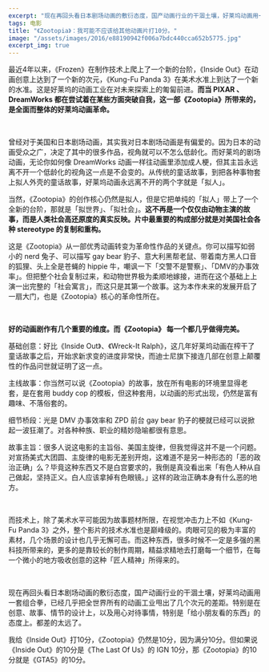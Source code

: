```yaml
---
excerpt: "现在再回头看日本剧场动画的敷衍态度，国产动画行业的干涸土壤，好莱坞动画用一套组合拳，已经几乎把全世界所有的动画工业甩出了几个次元的差距。特别是在创意、故事、情节的设计上，以及用心对待事情，特别是「给小朋友看的东西」的态度上。都差的太远了。"
tags: 电影
title: "《Zootopia》：我可能不应该给其他动画片打10分。"
image: "/assets/images/2016/e88190942f006a7bdc440cca652b5775.jpg"
excerpt_img: true
---
```


最近4年以来，《Frozen》在制作技术上爬上了一个新的台阶，《Inside Out》在动画创意上达到了一个新的次元，《Kung-Fu Panda 3》在美术水准上到达了一个新的水准。这是好莱坞的动画工业在对未来探索上的匍匐前进。**而当 PIXAR 、DreamWorks 都在尝试着在某些方面突破自我，这一部《Zootopia》所带来的，是全面而整体的好莱坞动画革命。**

<br>

曾经对于美国和日本剧场动画，其实我对日本剧场动画是有偏爱的。因为日本的动画受众之广，决定了其中的很多作品，视角就可以不怎么低龄化。而好莱坞的剧场动画，无论你如何像 DreamWorks 动画一样往动画里添加成人梗，但其主旨永远离不开一个低龄化的视角这一点是不会变的。从传统的童话故事，到把各种事物套上拟人外壳的童话故事，好莱坞动画永远离不开的两个字就是「拟人」。

当然，《Zootopia》的创作核心仍然是拟人，但是它把单纯的「拟人」带上了一个全新的台阶，那就是「拟世界」、「拟社会」。**这不再是一个仅仅由动物主演的故事，而是人类社会高还原度的真实反映。片中最重要的构成部分就是对美国社会各种 stereotype 的复制和重构。**

这是《Zootopia》从一部优秀动画转变为革命性作品的关键点。你可以描写如弱小的 nerd 兔子、可以描写 gay bear 豹子、意大利黑帮老鼠、带着南方黑人口音的狐狸、头上全是苍蝇的 hippie 牛，嘲讽一下「交警不是警察」、「DMV的办事效率」。但把整个社会复制过来，和动物世界极为柔顺地嫁接，进而在这个基础上上演一出完整的「社会寓言」，而这只是其第一个故事。这为本作未来的发展开启了一扇大门，也是《Zootopia》核心的革命性所在。

<br>

**好的动画剧作有几个重要的维度。而《Zootopia》 每一个都几乎做得完美。**

基础创意：好比《Inside Out》、《Wreck-It Ralph》，这几年好莱坞动画在榨干了童话故事之后，开始求新求变的进度非常快，而迪士尼旗下接连几部在创意上颠覆性的作品问世就证明了这一点。

主线故事：你当然可以说《Zootopia》的故事，放在所有电影的环境里显得老套，是在套用 buddy cop 的模板，但这种套用，以动画的形式出现，仍然是富有趣味、不落俗套的。

细节桥段：光是 DMV 办事效率和 ZPD 前台 gay bear 豹子的梗就已经可以说掀起一波狂潮了。对各种种族、职业的精妙隐喻都很有意思。

故事主旨：很多人说这电影的主旨俗、美国主旋律，但我觉得这并不是一个问题。对宣扬美式大团圆、主旋律的电影无差别开炮，这难道不是另一种形态的「恶的政治正确」么？毕竟这种东西又不是白宫要求的，我倒是真没看出来「有色人种从自己做起，坚持正义。白人应该拿掉有色眼镜。」这样的政治正确本身有什么恶的地方。

<br>

而技术上，除了美术水平可能因为故事题材所限，在视觉冲击力上不如《Kung-Fu Panda 3》之外，整个影片的技术水准也是巅峰级的。肉眼可见的极为丰富的素材，几个场景的设计也几乎无懈可击。而这种东西，很多时候不一定是多强的黑科技所带来的，更多的是靠较长的制作周期，精益求精地去打磨每一个细节，在每一个微小的地方吸收创意的这种「匠人精神」所得来的。

<br>

现在再回头看日本剧场动画的敷衍态度，国产动画行业的干涸土壤，好莱坞动画用一套组合拳，已经几乎把全世界所有的动画工业甩出了几个次元的差距。特别是在创意、故事、情节的设计上，以及用心对待事情，特别是「给小朋友看的东西」的态度上。都差的太远了。

我给《Inside Out》打10分，《Zootopia》仍然是10分，因为满分10分。但如果说《Inside Out》的10分是《The Last Of Us》的 IGN 10分，那《Zootopia》的10分就是《GTA5》的10分。
